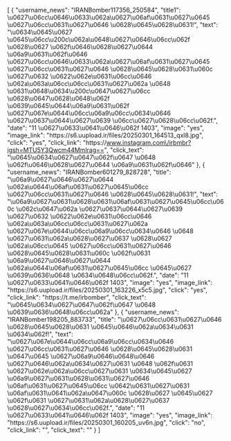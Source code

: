 [
    {
        "username_news": "IRANBomber117356_250584",
        "title1": \u0627\u06cc\u0646\u0633\u062a\u0627\u06af\u0631\u0627\u0645 \u0627\u06cc\u0631\u0627\u0646 \u0628\u0645\u0628\u0631!",
        "text": "\u0634\u0645\u0627 \u0645\u06cc\u200c\u062a\u0648\u0627\u0646\u06cc\u062f \u0628\u0627 \u062f\u0646\u0628\u0627\u0644 \u06a9\u0631\u062f\u0646 \u0627\u06cc\u0646\u0633\u062a\u0627\u06af\u0631\u0627\u0645 \u0627\u06cc\u0631\u0627\u0646 \u0628\u0645\u0628\u0631\u060c \u0627\u0632 \u0622\u062e\u0631\u06cc\u0646 \u062a\u063a\u06cc\u06cc\u0631\u0627\u062a \u0648 \u0631\u0648\u0634\u200c\u0647\u0627\u06cc \u0628\u0647\u0628\u0648\u062f \u0639\u0645\u0644\u06a9\u0631\u062f \u0627\u067e\u0644\u06cc\u06a9\u06cc\u0634\u0646 \u0627\u0637\u0644\u0627\u0639 \u06cc\u0627\u0628\u06cc\u062f.",
        "date": "11 \u0627\u0633\u0641\u0646\u062f 1403",
        "image": "yes",
        "image_link": "https:\/\/s6.uupload.ir\/files\/20250301_164513_qxl8.jpg",
        "click": "yes",
        "click_link": "https:\/\/www.instagram.com\/irbmbr?igsh=MTU5Y3Qwcm44Mmlrag==",
        "click_text": "\u0645\u0634\u0627\u0647\u062f\u0647 \u0648 \u062f\u0646\u0628\u0627\u0644 \u06a9\u0631\u062f\u0646"
    },
    {
        "username_news": "IRANBomber601279_828728",
        "title": "\u06a9\u0627\u0646\u0627\u0644 \u062a\u0644\u06af\u0631\u0627\u0645\u06cc \u0627\u06cc\u0631\u0627\u0646 \u0628\u0645\u0628\u0631!",
        "text": "\u06a9\u0627\u0631\u0628\u0631\u06af\u0631\u0627\u0645\u06cc\u060c \u062c\u0647\u062a \u0627\u0637\u0644\u0627\u0639 \u0627\u0632 \u0622\u062e\u0631\u06cc\u0646 \u062a\u063a\u06cc\u06cc\u0631\u0627\u062a \u0627\u067e\u0644\u06cc\u06a9\u06cc\u0634\u0646 \u0648 \u0627\u0631\u062a\u0628\u0627\u0637 \u0628\u0627 \u062a\u06cc\u0645 \u0627\u06cc\u0631\u0627\u0646 \u0628\u0645\u0628\u0631\u060c \u062f\u0631 \u06a9\u0627\u0646\u0627\u0644 \u062a\u0644\u06af\u0631\u0627\u0645\u06cc \u0645\u0627 \u0639\u0636\u0648 \u0634\u0648\u06cc\u062f.",
        "date": "11 \u0627\u0633\u0641\u0646\u062f 1403",
        "image": "yes",
        "image_link": "https:\/\/s6.uupload.ir\/files\/20250301_163226_x5c5.jpg",
        "click": "yes",
        "click_link": "https:\/\/t.me\/irbomber",
        "click_text": "\u0645\u0634\u0627\u0647\u062f\u0647 \u0648 \u0639\u0636\u0648\u06cc\u062a"
    },
    {
        "username_news": "IRANBomber198205_883733",
        "title": "\u0627\u06cc\u0631\u0627\u0646 \u0628\u0645\u0628\u0631 \u0645\u0646\u062a\u0634\u0631 \u0634\u062f!",
        "text": "\u0627\u067e\u0644\u06cc\u06a9\u06cc\u0634\u0646 \u0627\u06cc\u0631\u0627\u0646 \u0628\u0645\u0628\u0631 \u0647\u0645 \u0627\u06a9\u0646\u0648\u0646 \u0627\u0646\u062a\u0634\u0627\u0631 \u0648 \u062f\u0631 \u0627\u062e\u062a\u06cc\u0627\u0631 \u0634\u0645\u0627 \u06a9\u0627\u0631\u0628\u0631\u0627\u0646 \u06af\u0631\u0627\u0645\u06cc \u0642\u0631\u0627\u0631 \u06af\u0631\u0641\u062a\u0647\u060c \u0628\u0627 \u0645\u0627 \u062f\u0631 \u0627\u0631\u062a\u0628\u0627\u0637 \u0628\u0627\u0634\u06cc\u062f.",
        "date": "11 \u0627\u0633\u0641\u0646\u062f 1403",
        "image": "yes",
        "image_link": "https:\/\/s6.uupload.ir\/files\/20250301_160205_uv6n.jpg",
        "click": "no",
        "click_link": "",
        "click_text": ""
    }
]